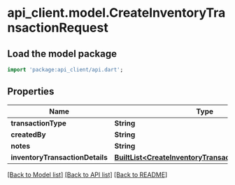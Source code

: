# api_client.model.CreateInventoryTransactionRequest

## Load the model package
```dart
import 'package:api_client/api.dart';
```

## Properties
Name | Type | Description | Notes
------------ | ------------- | ------------- | -------------
**transactionType** | **String** |  | [optional] 
**createdBy** | **String** |  | [optional] 
**notes** | **String** |  | [optional] 
**inventoryTransactionDetails** | [**BuiltList&lt;CreateInventoryTransactionDetailRequest&gt;**](CreateInventoryTransactionDetailRequest.md) |  | [optional] 

[[Back to Model list]](../README.md#documentation-for-models) [[Back to API list]](../README.md#documentation-for-api-endpoints) [[Back to README]](../README.md)


